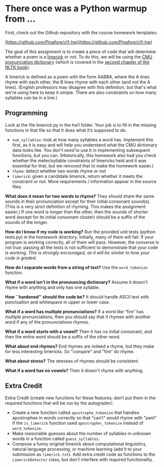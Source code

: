 # There once was a Python warmup from ...

First, check out the Github repository with the course homework templates:

[https://github.com/Pinafore/cl1-hw](https://github.com/Pinafore/cl1-hw)

The goal of this assignment is to create a piece of code that will
determine whether a poem is a
[limerick](http://en.wikipedia.org/wiki/Limerick\_(poetry)) or
not.  To do this, we will be using the
[CMU pronunciation dictionary](http://www.speech.cs.cmu.edu/cgi-bin/cmudict) (which is covered in the [second chapter of the NLTK book](http://www.nltk.org/book/ch02.html)).

A limerick is defined as a poem with the form AABBA, where the A lines
rhyme with each other, the B lines rhyme with each other (and not the
A lines).  (English professors may disagree with this definition, but
that's what we're using here to keep it simple.  There are also
constraints on how many syllables can be in a line.)

## Programming

Look at the file limerick.py in the hw1 folder.  Your job is to fill
in the missing functions in that file so that it does what it’s
supposed to do.
* `num_syllables`: look at how many syllables a word has.  Implement this first, as it is easy and will help you understand what the CMU dictionary data looks like.  You don't *need* to use it in implementing subsequent functions, but you can.  (Historically, this homework also had you check whether the meter/syllable constraints of limericks held and it was essential for that, but we removed that to make the homework easier.)
* `rhyme`: detect whether two words rhyme or not
* `limerick`: given a candidate limerick, return whether it meets the constraint or not.
More requirements / information appear in the source files.

**What does it mean for two words to rhyme?**  They should share the same sounds in their pronunciation except for their initial consonant sound(s).  (This is a very strict definition of rhyming.  This makes the assignment easier.)  If one word is longer than the other, then the sounds of shorter word (except for its initial consonant cluster) should be a suffix of the sounds of the longer.

**How do I know if my code is working?**  Run the provided unit tests (python tests.py) in the homework directory.  Initially, many of them will fail.  If your program is working correctly, all of them will pass.  However, the converse is not true: passing all the tests is not sufficient to demonstrate that your code is working.  *This is strongly encouraged, as it will be similar to how your code is graded.*

**How do I separate words from a string of text?**  Use the `word_tokenize` function.

**What if a word isn’t in the pronouncing dictionary?** Assume it doesn’t rhyme with anything and only has one syllable.

**How ``hardened'' should the code be?** It should handle ASCII text with punctuation and whitespace in upper or lower case.

**What if a word has multiple pronunciations?**  If a word like “fire” has multiple pronunciations, then you should say
that it rhymes with another word if any of the pronunciations rhymes.

**What if a word starts with a vowel?**  Then it has no initial consonant, and then the entire word should be a
suffix of the other word.

**What about end rhymes?**  End rhymes are indeed a rhyme, but they make for less interesting
limericks.  So "conspire" and "fire" do rhyme.

**What about stress?**  The stresses of rhymes should be consistent.

**What if a word has no vowels?** Then it doesn't rhyme with anything.


## Extra Credit

Extra Credit (create new functions for these features; don’t put them
in the required functions that will be run by the autograder):
* Create a new function called
 `apostrophe_tokenize` that handles apostrophes in words correctly so
  that "can’t" would rhyme with "pant" if the `is_limerick` function used `apostrophe\_tokenize` instead of `word_tokenize`.
* Make reasonable guesses about the number of syllables in unknown words in a function called `guess_syllables`.
* Compose a funny original limerick about
  computational linguistics, natural language processing, or machine
  learning (add it to your submission as `limerick.txt`).
Add extra credit code as functions to the `LimerickDetector`
class, but don't interfere with required functionality.

